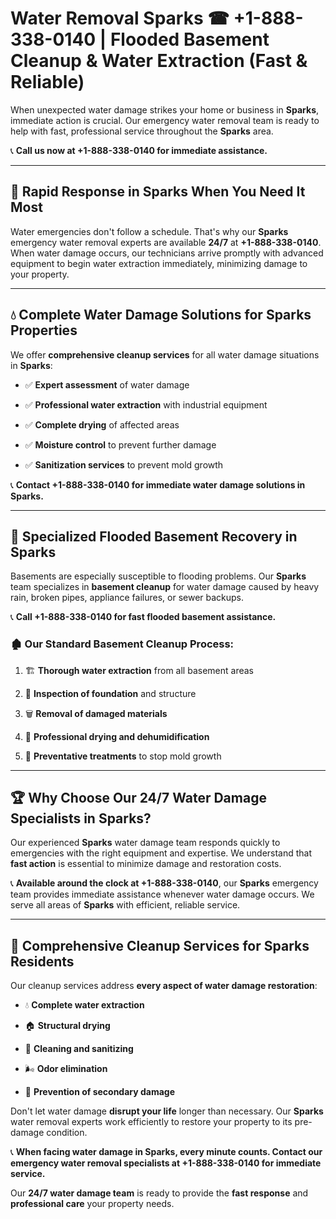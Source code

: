 # Water Removal Sparks ☎ +1-888-338-0140 | Flooded Basement Cleanup & Water Extraction (Fast & Reliable)

When unexpected water damage strikes your home or business in **Sparks**, immediate action is crucial. Our emergency water removal team is ready to help with fast, professional service throughout the **Sparks** area. 

📞 **Call us now at +1-888-338-0140 for immediate assistance.**
---
## 🚀 Rapid Response in Sparks When You Need It Most
Water emergencies don't follow a schedule. That's why our **Sparks** emergency water removal experts are available **24/7** at **+1-888-338-0140**. When water damage occurs, our technicians arrive promptly with advanced equipment to begin water extraction immediately, minimizing damage to your property.
---
## 💧 Complete Water Damage Solutions for Sparks Properties
We offer **comprehensive cleanup services** for all water damage situations in **Sparks**:
- ✅ **Expert assessment** of water damage  
- ✅ **Professional water extraction** with industrial equipment  
- ✅ **Complete drying** of affected areas  
- ✅ **Moisture control** to prevent further damage  
- ✅ **Sanitization services** to prevent mold growth  
📞 **Contact +1-888-338-0140 for immediate water damage solutions in Sparks.**
---
## 🌊 Specialized Flooded Basement Recovery in Sparks
Basements are especially susceptible to flooding problems. Our **Sparks** team specializes in **basement cleanup** for water damage caused by heavy rain, broken pipes, appliance failures, or sewer backups. 
📞 **Call +1-888-338-0140 for fast flooded basement assistance.**
### 🏚️ Our Standard Basement Cleanup Process:
1. 🏗️ **Thorough water extraction** from all basement areas  
2. 🔎 **Inspection of foundation** and structure  
3. 🗑️ **Removal of damaged materials**  
4. 💨 **Professional drying and dehumidification**  
5. 🚫 **Preventative treatments** to stop mold growth  
---
## 🏆 Why Choose Our 24/7 Water Damage Specialists in Sparks?
Our experienced **Sparks** water damage team responds quickly to emergencies with the right equipment and expertise. We understand that **fast action** is essential to minimize damage and restoration costs.
📞 **Available around the clock at +1-888-338-0140**, our **Sparks** emergency team provides immediate assistance whenever water damage occurs. We serve all areas of **Sparks** with efficient, reliable service.
---
## 🧹 Comprehensive Cleanup Services for Sparks Residents
Our cleanup services address **every aspect of water damage restoration**:
- 💧 **Complete water extraction**  
- 🏠 **Structural drying**  
- 🧼 **Cleaning and sanitizing**  
- 🌬️ **Odor elimination**  
- 🚫 **Prevention of secondary damage**  
Don't let water damage **disrupt your life** longer than necessary. Our **Sparks** water removal experts work efficiently to restore your property to its pre-damage condition.
📞 **When facing water damage in Sparks, every minute counts. Contact our emergency water removal specialists at +1-888-338-0140 for immediate service.**
Our **24/7 water damage team** is ready to provide the **fast response** and **professional care** your property needs.
